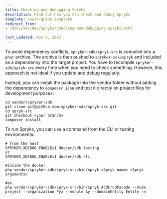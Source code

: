 ```yaml
---
title: Checking and debugging Spryks
description: Find out how you can check and debug Spryks
template: howto-guide-template
redirect_from:
- /docs/sdk/dev/spryks/checking-and-debugging-spryks.html

last_updated: Nov 8, 2022
---
```


To avoid dependency conflicts, `spryker-sdk/spryk-src` is compiled into a `phar` archive. The archive is then pushed to `spryker-sdk/spryk` and included as a dependency into the target project.
You have to recompile `spryker-sdk/spryk-src` every time when you need to check something. However, this approach is not ideal if you update and debug regularly.

Instead, you can install the package into the vendor folder without adding the dependency to `composer.json` and test it directly on project files for development purposes:

```shell
cd vendor/spryker-sdk
git clone git@github.com:spryker-sdk/spryk-src.git
cd spryk-src
git checkout <your branch>
composer install
```

To run Spryks, you can use a command from the CLI or testing environments:

```shell
# from the host
SPRYKER_XDEBUG_ENABLE=1 docker/sdk testing
or
SPRYKER_XDEBUG_ENABLE=1 docker/sdk cli

#inside the docker
php vendor/spryker-sdk/spryk-src/bin/spryk <Spryk name> <Spryk arguments>

#ex.
php vendor/spryker-sdk/spryk-src/bin/spryk AddCrudFacade --mode project --organization Pyz --module Ay --domainEntity Entity -n
```
